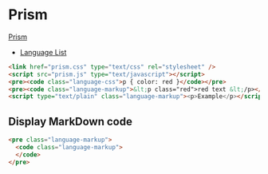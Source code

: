 # Prism

[Prism](http://prismjs.com/)
  - [Language List](http://prismjs.com/index.html#languages-list)
  ```html
  <link href="prism.css" type="text/css" rel="stylesheet" />
  <script src="prism.js" type="text/javascript"></script>
  <pre><code class="language-css">p { color: red }</code></pre>
  <pre><code class="language-markup">&lt;p class="red">red text &lt;/p></code></pre>
  <script type="text/plain" class="language-markup"><p>Example</p></script>
  ```

## Display MarkDown code
```html
<pre class="language-markup">
  <code class="language-markup">
  </code>
</pre>
```

